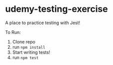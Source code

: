 # udemy-testing-exercise
A place to practice testing with Jest!

To Run:
1. Clone repo
2. run `npm install`
3. Start writing tests!
4. run `npm test`
